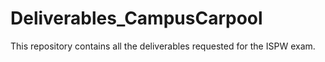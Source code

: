 # Deliverables_CampusCarpool
This repository contains all the deliverables requested for the ISPW exam.
